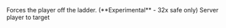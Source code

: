<function name="ExitLadder" parent="HolyLib" type="libraryfunc">
	<description>
		Forces the player off the ladder.
		<note>
			(**Experimental** - 32x safe only)
		</note>
		<added version="0.7"></added>
	</description>
	<realm>Server</realm>
	<args>
		<arg name="ply" type="Player">player to target</arg>
	</args>
</function>